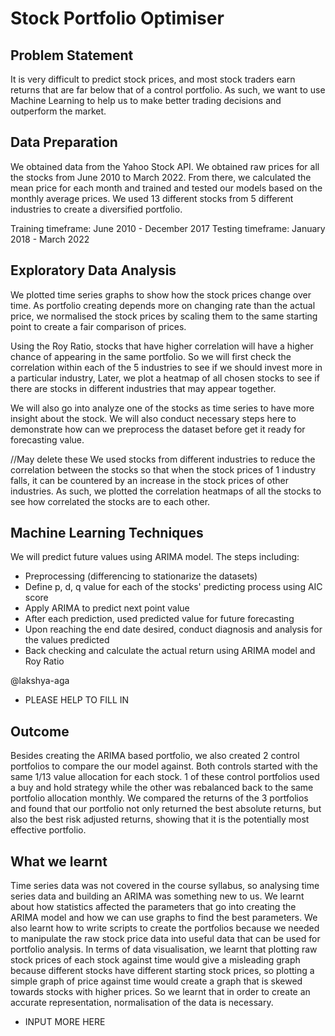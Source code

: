 # Stock Portfolio Optimiser

## Problem Statement
It is very difficult to predict stock prices, and most stock traders earn returns that are far below that of a control portfolio. As such, we want to use Machine Learning to help us to make better trading decisions and outperform the market.

## Data Preparation
We obtained data from the Yahoo Stock API. We obtained raw prices for all the stocks from June 2010 to March 2022. From there, we calculated the mean price for each month and trained and tested our models based on the monthly average prices. We used 13 different stocks from 5 different industries to create a diversified portfolio.

Training timeframe: June 2010 - December 2017
Testing timeframe: January 2018 - March 2022

## Exploratory Data Analysis
We plotted time series graphs to show how the stock prices change over time. As portfolio creating depends more on changing rate than the actual price, we normalised the stock prices by scaling them to the same starting point to create a fair comparison of prices.

Using the Roy Ratio, stocks that have higher correlation will have a higher chance of appearing in the same portfolio. So we will first check the correlation within each of the 5 industries to see if we should invest more in a particular industry, Later, we plot a heatmap of all chosen stocks to see if there are stocks in different industries that may appear together.

We will also go into analyze one of the stocks as time series to have more insight about the stock. We will also conduct necessary steps here to demonstrate how can we preprocess the dataset before get it ready for forecasting value.


//May delete these
We used stocks from different industries to reduce the correlation between the stocks so that when the stock prices of 1 industry falls, it can be countered by an increase in the stock prices of other industries. As such, we plotted the correlation heatmaps of all the stocks to see how correlated the stocks are to each other. 


## Machine Learning Techniques
We will predict future values using ARIMA model.
The steps including:
- Preprocessing (differencing to stationarize the datasets)
- Define p, d, q value for each of the stocks' predicting process using AIC score
- Apply ARIMA to predict next point value
- After each prediction, used predicted value for future forecasting
- Upon reaching the end date desired, conduct diagnosis and analysis for the values predicted
- Back checking and calculate the actual return using ARIMA model and Roy Ratio



@lakshya-aga
- PLEASE HELP TO FILL IN

## Outcome
Besides creating the ARIMA based portfolio, we also created 2 control portfolios to compare the our model against. Both controls started with the same 1/13 value allocation for each stock. 1 of these control portfolios used a buy and hold strategy while the other was rebalanced back to the same portfolio allocation monthly.
We compared the returns of the 3 portfolios and found that our portfolio not only returned the best absolute returns, but also the best risk adjusted returns, showing that it is the potentially most effective portfolio.

## What we learnt
Time series data was not covered in the course syllabus, so analysing time series data and building an ARIMA was something new to us. We learnt about how statistics affected the parameters that go into creating the ARIMA model and how we can use graphs to find the best parameters. We also learnt how to write scripts to create the portfolios because we needed to manipulate the raw stock price data into useful data that can be used for portfolio analysis. In terms of data visualisation, we learnt that plotting raw stock prices of each stock against time would give a misleading graph because different stocks have different starting stock prices, so plotting a simple graph of price against time would create a graph that is skewed towards stocks with higher prices. So we learnt that in order to create an accurate representation, normalisation of the data is necessary.

- INPUT MORE HERE
